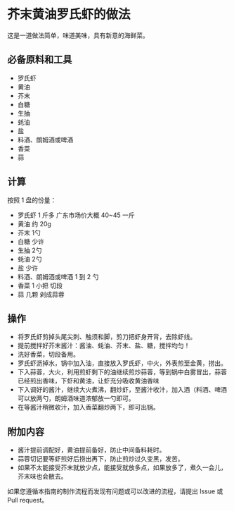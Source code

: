 # 芥末黄油罗氏虾的做法

这是一道做法简单，味道美味，具有新意的海鲜菜。

## 必备原料和工具

* 罗氏虾
* 黄油
* 芥末
* 白糖
* 生抽
* 蚝油
* 盐
* 料酒、朗姆酒或啤酒
* 香菜
* 蒜

## 计算

按照 1 盘的份量：

* 罗氏虾 1 斤多  广东市场价大概 40~45 一斤
* 黄油 约 20g
* 芥末 1勺
* 白糖 少许
* 生抽 2勺
* 蚝油 2勺
* 盐 少许
* 料酒、朗姆酒或啤酒 1 到 2 勺
* 香菜 1 小把 切段
* 蒜 几颗 剁成蒜蓉

## 操作

* 将罗氏虾剪掉头尾尖刺、触须和脚，剪刀把虾身开背，去除虾线。
* 提前搅拌好芥末酱汁：酱油、蚝油、芥末、盐、糖，搅拌均匀！
* 洗好香菜，切段备用。
* 罗氏虾沥掉水，锅中加入油，直接放入罗氏虾，中火，外表煎至金黄，捞出。
* 下入蒜蓉，大火，利用煎虾剩下的油继续煎炒蒜蓉，等到锅中白雾冒出，蒜蓉已经煎出香味，下虾和黄油，让虾充分吸收黄油香味
* 下入调好的酱汁，继续大火煮沸，翻炒虾，至酱汁收汁，加入酒（料酒、啤酒可以放两勺，朗姆酒味道浓郁放一勺即可。
* 在等酱汁稍微收汁，加入香菜翻炒两下，即可出锅。


## 附加内容

* 酱汁提前调配好，黄油提前备好，防止中间备料耗时。
* 蒜蓉切记要等虾煎好后捞出再下，防止煎炒过久变黑，发苦。
* 如果不太能接受芥末就放少点，能接受就放多点，如果放多了，煮久一会儿，芥末味也会散去。

如果您遵循本指南的制作流程而发现有问题或可以改进的流程，请提出 Issue 或 Pull request。
